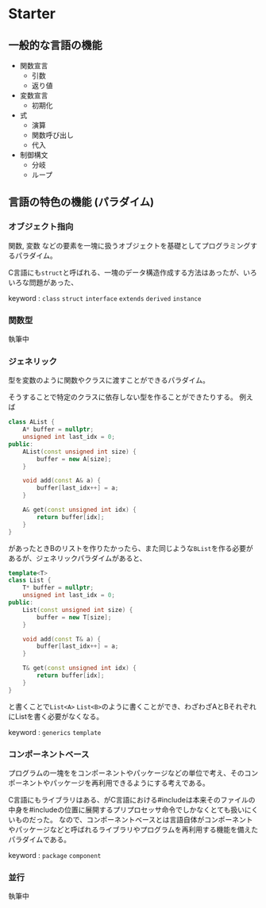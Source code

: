 # Starter
## 一般的な言語の機能
- 関数宣言
  - 引数
  - 返り値
- 変数宣言
  - 初期化
- 式
  - 演算
  - 関数呼び出し
  - 代入
- 制御構文
  - 分岐
  - ループ

## 言語の特色の機能 (パラダイム)
### オブジェクト指向
関数, 変数 などの要素を一塊に扱うオブジェクトを基礎としてプログラミングするパラダイム。

C言語にも`struct`と呼ばれる、一塊のデータ構造作成する方法はあったが、いろいろな問題があった、

keyword : `class` `struct` `interface` `extends` `derived` `instance`

### 関数型
執筆中

### ジェネリック
型を変数のように関数やクラスに渡すことができるパラダイム。

そうすることで特定のクラスに依存しない型を作ることができたりする。
例えば
```C++
class AList {
    A* buffer = nullptr;
    unsigned int last_idx = 0;
public:
    AList(const unsigned int size) {
        buffer = new A[size];
    }

    void add(const A& a) {
        buffer[last_idx++] = a;
    }

    A& get(const unsigned int idx) {
        return buffer[idx];
    }
}
```
があったときBのリストを作りたかったら、また同じような`BList`を作る必要があるが、ジェネリックパラダイムがあると、
```C++
template<T>
class List {
    T* buffer = nullptr;
    unsigned int last_idx = 0;
public:
    List(const unsigned int size) {
        buffer = new T[size];
    }

    void add(const T& a) {
        buffer[last_idx++] = a;
    }

    T& get(const unsigned int idx) {
        return buffer[idx];
    }
}
```
と書くことで`List<A>` `List<B>`のように書くことができ、わざわざAとBそれぞれにListを書く必要がなくなる。

keyword : `generics` `template`

### コンポーネントベース
プログラムの一塊ををコンポーネントやパッケージなどの単位で考え、そのコンポーネントやパッケージを再利用できるようにする考えである。

C言語にもライブラリはある、がC言語における#includeは本来そのファイルの中身を#includeの位置に展開するプリプロセッサ命令でしかなくとても扱いにくいものだった。
なので、コンポーネントベースとは言語自体がコンポーネントやパッケージなどと呼ばれるライブラリやプログラムを再利用する機能を備えたパラダイムである。

keyword : `package` `component`
### 並行
執筆中
